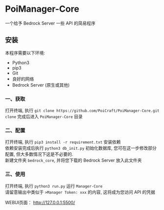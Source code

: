 # PoiManager-Core

一个给予 Bedrock Server 一些 API 的简易程序

## 安装 

本程序需要以下环境:

* Python3
* pip3
* Git
* 良好的网络
* Bedrock Server (原生或其他)

### 一、获取

打开终端, 执行 `git clone https://github.com/PoiCraft/PoiManager-Core.git`   
`clone` 完成后进入 `PoiManager-Core` 目录

### 二、配置

打开终端, 执行 `pip3 install -r requirement.txt` 安装依赖  
依赖安装完成后执行 `python3 db_init.py` 初始化数据库, 您可在这一步修改部分配置, 但大多数情况下这是不必要的.  
新建文件夹 `bedrock_core`, 并将您下载的 Bedrock Server 放入此文件夹  

### 三、使用

打开终端, 执行 `python3 run.py` 运行 `Manager-Core`  
请留意输出中类似于 `>Manager Token: xxx` 的内容, 这将成为您访问 API 的凭据

WEBUI页面： http://127.0.0.1:5500/
